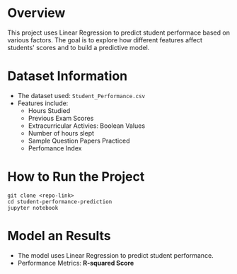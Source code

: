 # Overview

This project uses Linear Regression to predict student performace based on various factors. The goal is to explore how different features affect students' scores and to build a predictive model.

# Dataset Information

- The dataset used: `Student_Performance.csv`
- Features include:
  - Hours Studied
  - Previous Exam Scores
  - Extracurricular Activies: Boolean Values
  - Number of hours slept
  - Sample Question Papers Practiced
  - Perfomance Index

# How to Run the Project

```
git clone <repo-link>
cd student-performance-prediction
jupyter notebook
```

# Model an Results

- The model uses Linear Regression to predict student performance.
- Performance Metrics: <b>R-squared Score</b>
